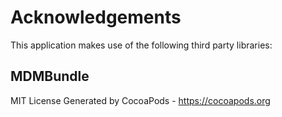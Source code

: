 # Acknowledgements
This application makes use of the following third party libraries:

## MDMBundle

MIT License
Generated by CocoaPods - https://cocoapods.org
